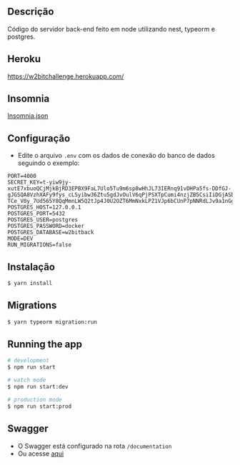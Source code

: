 ## Descrição
Código do servidor back-end feito em node utilizando nest, typeorm e postgres.

## Heroku
https://w2bitchallenge.herokuapp.com/

## Insomnia
[Insomnia.json](https://gist.github.com/luizpaulobarroca/3cefcee1eb60f7982629ddb0f0825e03)
## Configuração

 - Edite o arquivo `.env` com os dados de conexão do banco de dados seguindo o exemplo:
```text
PORT=4000
SECRET_KEY=t-yiw9jy-xutE7xbuoQCjMjkBjRD3EPBX9FaL7Ulo5Tu9m6sp8wHhJL73IERnq91vDHPa5fs-DDfGJ-gJGSQA8VzhXAFy9fys_cLSyibw36Ztu5gdJvOulV6qPjPSXTpCumi4nzjZB5CsiIiDGjASbFEJBeN2wC5iGO1nBwcBXs9AlYjZ9grwMQe9nXC81S6aTU39Xs2Lpa-TCe_V0y_7Ud565Y8QqMmnLW5Q2tJp4J0U2OZT6MmNxkLPZ1VJp6bCUnP7pNNRdLJv9a1nGgEWpZaPfZrEmzRPcquNUanPCCKIxKOZpJaKbDJpM3Q1J66I5AGSa0OyUvRjawFena7ww
POSTGRES_HOST=127.0.0.1
POSTGRES_PORT=5432
POSTGRES_USER=postgres
POSTGRES_PASSWORD=docker
POSTGRES_DATABASE=w2bitback
MODE=DEV
RUN_MIGRATIONS=false
```

## Instalação

```bash
$ yarn install
```

## Migrations

```bash
$ yarn typeorm migration:run
```

## Running the app

```bash
# development
$ npm run start

# watch mode
$ npm run start:dev

# production mode
$ npm run start:prod
```

## Swagger
 - O Swagger está configurado na rota `/documentation`
 - Ou acesse [aqui](https://w2bitchallenge.herokuapp.com/documentation)
